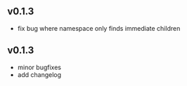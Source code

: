 ## v0.1.3
* fix bug where namespace only finds immediate children

## v0.1.3
* minor bugfixes
* add changelog
